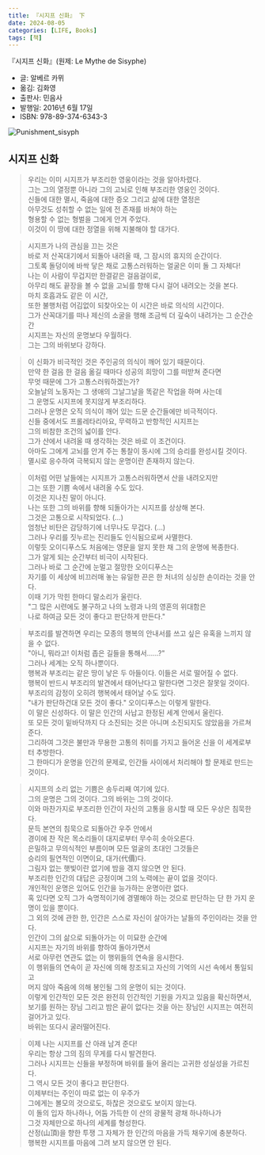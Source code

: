 ```yaml
---
title: 『시지프 신화』 下
date: 2024-08-05
categories: [LIFE, Books]
tags: [책]
---
```



『시지프 신화』(원제: Le Mythe de Sisyphe)
- 글: 알베르 카뮈
- 옮김: 김화영
- 출판사: 민음사
- 발행일: 2016년 6월 17일
- ISBN: 978-89-374-6343-3


![Punishment_sisyph](https://en.wikipedia.org/wiki/The_Myth_of_Sisyphus#/media/File:Punishment_sisyph.jpg)



## 시지프 신화


> 우리는 이미 시지프가 부조리한 영웅이라는 것을 알아차렸다.   
> 그는 그의 열정뿐 아니라 그의 고뇌로 인해 부조리한 영웅인 것이다.   
> 신들에 대한 멸시, 죽음에 대한 증오 그리고 삶에 대한 열정은   
> 아무것도 성취할 수 없는 일에 전 존재를 바쳐야 하는   
> 형용할 수 없는 형벌을 그에게 안겨 주었다.   
> 이것이 이 땅에 대한 정열을 위해 지불해야 할 대가다.   


> 시지프가 나의 관심을 끄는 것은   
> 바로 저 산꼭대기에서 되돌아 내려올 때, 그 잠시의 휴지의 순간이다.   
> 그토록 돌덩이에 바싹 닿은 채로 고통스러워하는 얼굴은 이미 돌 그 자체다!   
> 나는 이 사람이 무겁지만 한결같은 걸음걸이로,   
> 아무리 해도 끝장을 볼 수 없을 고뇌를 향해 다시 걸어 내려오는 것을 본다.   
> 마치 호흡과도 같은 이 시간,   
> 또한 불행처럼 어김없이 되찾아오는 이 시간은 바로 의식의 시간이다.   
> 그가 산꼭대기를 떠나 제신의 소굴을 행해 조금씩 더 깊숙이 내려가는 그 순간순간   
> 시지프는 자신의 운명보다 우월하다.   
> 그는 그의 바위보다 강하다.   


> 이 신화가 비극적인 것은 주인공의 의식이 깨어 있기 때문이다.   
> 만약 한 걸음 한 걸음 옮길 때마다 성공의 희망이 그를 떠받쳐 준다면   
> 무엇 때문에 그가 고통스러워하겠는가?   
> 오늘날의 노동자는 그 생애의 그날그날을 똑같은 작업을 하며 사는데   
> 그 운명도 시지프에 못지않게 부조리하다.   
> 그러나 운명은 오직 의식이 깨어 있는 드문 순간들에만 비극적이다.   
> 신들 중에서도 프롤레타리아요, 무력하고 반항적인 시지프는   
> 그의 비참한 조건의 넓이를 안다.   
> 그가 산에서 내려올 때 생각하는 것은 바로 이 조건이다.   
> 아마도 그에게 고뇌를 안겨 주는 통찰이 동시에 그의 승리를 완성시킬 것이다.   
> 멸시로 응수하여 극복되지 않는 운명이란 존재하지 않는다.   


> 이처럼 어떤 날들에는 시지프가 고통스러워하면서 산을 내려오지만   
> 그는 또한 기쁨 속에서 내려올 수도 있다.   
> 이것은 지나친 말이 아니다.   
> 나는 또한 그의 바위를 향해 되돌아가는 시지프를 상상해 본다.   
> 그것은 고통으로 시작되었다. (...)   
> 엄청난 비탄은 감당하기에 너무나도 무겁다. (...)   
> 그러나 우리를 짓누르는 진리들도 인식됨으로써 사멸한다.   
> 이렇듯 오이디푸스도 처음에는 영문을 알지 못한 채 그의 운명에 복종한다.   
> 그가 알게 되는 순간부터 비극이 시작된다.   
> 그러나 바로 그 순간에 눈멀고 절망한 오이디푸스는   
> 자기를 이 세상에 비끄러매 놓는 유일한 끈은 한 처녀의 싱싱한 손이라는 것을 안다.   
> 이때 기가 막힌 한마디 말소리가 울린다.   
> "그 많은 시련에도 불구하고 나의 노령과 나의 영혼의 위대함은   
> 나로 하여금 모든 것이 좋다고 판단하게 만든다."   


> 부조리를 발견하면 우리는 모종의 행복의 안내서를 쓰고 싶은 유혹을 느끼지 않을 수 없다.   
> "아니, 뭐라고! 이처럼 좁은 길들을 통해서......?"   
> 그러나 세계는 오직 하나뿐이다.   
> 행복과 부조리는 같은 땅이 낳은 두 아들이다. 이들은 서로 떨어질 수 없다.   
> 행복이 반드시 부조리의 발견에서 태어난다고 말한다면 그것은 잘못일 것이다.   
> 부조리의 감정이 오히려 행복에서 태어날 수도 있다.   
> "내가 판단하건대 모든 것이 좋다." 오이디푸스는 이렇게 말한다.   
> 이 말은 신성하다. 이 말은 인간의 사납고 한정된 세계 안에서 울린다.   
> 또 모든 것이 밑바닥까지 다 소진되는 것은 아니며 소진되지도 않았음을 가르쳐 준다.   
> 그리하여 그것은 불만과 무용한 고통의 취미를 가지고 들어온 신을 이 세계로부터 추방한다.   
> 그 한마디가 운명을 인간의 문제로, 인간들 사이에서 처리해야 할 문제로 만드는 것이다.   


> 시지프의 소리 없는 기쁨은 송두리째 여기에 있다.   
> 그의 운명은 그의 것이다. 그의 바위는 그의 것이다.   
> 이와 마찬가지로 부조리한 인간이 자신의 고통을 응시할 때 모든 우상은 침묵한다.   
> 문득 본연의 침묵으로 되돌아간 우주 안에서   
> 경이에 찬 작은 목소리들이 대지로부터 무수히 솟아오른다.   
> 은밀하고 무의식적인 부름이며 모든 얼굴의 초대인 그것들은   
> 승리의 필연적인 이면이요, 대가(代價)다.   
> 그림자 없는 햇빛이란 없기에 밤을 겪지 않으면 안 된다.   
> 부조리한 인간의 대답은 긍정이며 그의 노력에는 끝이 없을 것이다.   
> 개인적인 운명은 있어도 인간을 능가하는 운명이란 없다.   
> 혹 있다면 오직 그가 숙명적이기에 경멸해야 하는 것으로 판단하는 단 한 가지 운명이 있을 뿐이다.   
> 그 외의 것에 관한 한, 인간은 스스로 자신이 살아가는 날들의 주인이라는 것을 안다.   
> 인간이 그의 삶으로 되돌아가는 이 미묘한 순간에   
> 시지프는 자기의 바위를 향하여 돌아가면서   
> 서로 아무런 연관도 없는 이 행위들의 연속을 응시한다.   
> 이 행위들의 연속이 곧 자신에 의해 창조되고 자신의 기억의 시선 속에서 통일되고   
> 머지 않아 죽음에 의해 봉인될 그의 운명이 되는 것이다.   
> 이렇게 인간적인 모든 것은 완전히 인간적인 기원을 가지고 있음을 확신하면서,   
> 보기를 원하는 장님 그리고 밤은 끝이 없다는 것을 아는 장님인 시지프는 여전히 걸어가고 있다.   
> 바위는 또다시 굴러떨어진다.   


> 이제 나는 시지프를 산 아래 남겨 준다!   
> 우리는 항상 그의 짐의 무게를 다시 발견한다.   
> 그러나 시지프는 신들을 부정하며 바위를 들어 올리는 고귀한 성실성을 가르친다.   
> 그 역시 모든 것이 좋다고 판단한다.   
> 이제부터는 주인이 따로 없는 이 우주가   
> 그에게는 볼모의 것으로도, 하찮은 것으로도 보이지 않는다.   
> 이 돌의 입자 하나하나, 어둠 가득한 이 산의 광물적 광채 하나하나가   
> 그것 자체만으로 하나의 세계를 형성한다.   
> 산정(山頂)을 향한 투쟁 그 자체가 한 인간의 마음을 가득 채우기에 충분하다.   
> 행복한 시지프를 마음에 그려 보지 않으면 안 된다.   


